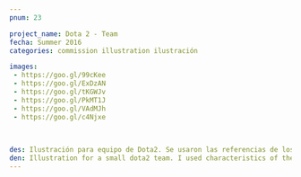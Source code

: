 ```yaml
---
pnum: 23

project_name: Dota 2 - Team
fecha: Summer 2016
categories: commission illustration ilustración

images:
 - https://goo.gl/99cKee
 - https://goo.gl/ExDzAN
 - https://goo.gl/tKGWJv
 - https://goo.gl/PkMT1J
 - https://goo.gl/VAdMJh
 - https://goo.gl/c4Njxe
 
 

des: Ilustración para equipo de Dota2. Se usaron las referencias de los personajes del videojuego para colocar accesorios o características especiales a cada uno de los miembros del equipo. Cada jugador, tiene un rol específico y se usaron los héroes que utlizan en el juego.
den: Illustration for a small dota2 team. I used characteristics of the heroes each player uses in game. 
---
```

